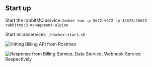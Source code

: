 ## Start up

Start the rabbitMQ service `docker run -p 5672:5672 -p 15672:15672 rabbitmq:3-management-alpine`

Start microservices `./docker-start.sh`

![Hitting Billing API from Postman](https://file.notion.so/f/s/8ce6b2ef-fe89-44a5-bc3f-a841281e6246/Untitled.png?id=d829e325-2e8c-4194-9603-aa517bd54944&table=block&spaceId=758854b2-5be4-4aee-955f-3f5f787b7b0f&expirationTimestamp=1690934400000&signature=JdRR6fPl6hrRT80j3W3_hkqQfu5h6QenlvF7soky1xA&downloadName=Untitled.png)

![Response from Billing Service, Data Service, Webhook Service Respectively](https://file.notion.so/f/s/fd92ae2e-d0f2-4773-9aa4-edcd0d94b98d/Untitled.png?id=98e398e3-e09a-4616-9fb4-366d6f6c556e&table=block&spaceId=758854b2-5be4-4aee-955f-3f5f787b7b0f&expirationTimestamp=1690934400000&signature=HJUl4oYuZ-ehYMCWzbcbZPpd6LRMXB4A4I-POtukMAw&downloadName=Untitled.png)
